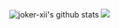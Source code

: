 
![joker-xii's github stats](https://github-readme-stats.vercel.app/api?username=joker-xii)
![](https://github-readme-stats.vercel.app/api/top-langs/?username=joker-xii)
